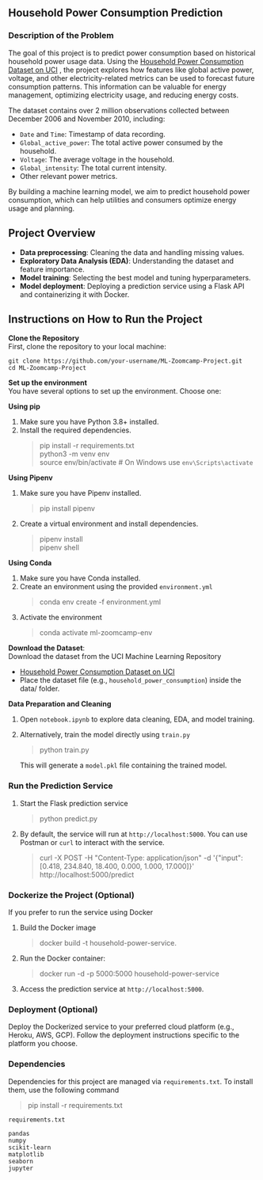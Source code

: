 ## **Household Power Consumption Prediction**

### **Description of the Problem**
The goal of this project is to predict power consumption based on historical household power usage data. Using the [Household Power Consumption Dataset on UCI](https://archive.ics.uci.edu/ml/datasets/individual+household+electric+power+consumption) , the project explores how features like global active power, voltage, and other electricity-related metrics can be used to forecast future consumption patterns. This information can be valuable for energy management, optimizing electricity usage, and reducing energy costs.

The dataset contains over 2 million observations collected between December 2006 and November 2010, including:

- `Date` and `Time`: Timestamp of data recording.   
- `Global_active_power`: The total active power consumed by the household.
- `Voltage`: The average voltage in the household.  
- `Global_intensity`: The total current intensity.
- Other relevant power metrics.

By building a machine learning model, we aim to predict household power consumption, which can help utilities and consumers optimize energy usage and planning.


## **Project Overview**
- **Data preprocessing**: Cleaning the data and handling missing values.
- **Exploratory Data Analysis (EDA)**: Understanding the dataset and feature importance.
- **Model training**: Selecting the best model and tuning hyperparameters.
- **Model deployment**: Deploying a prediction service using a Flask API and containerizing it with Docker.

## **Instructions on How to Run the Project**

**Clone the Repository**  
First, clone the repository to your local machine:
```
git clone https://github.com/your-username/ML-Zoomcamp-Project.git
cd ML-Zoomcamp-Project
```
**Set up the environment**  
You have several options to set up the environment. Choose one:

**Using pip**
1. Make sure you have Python 3.8+ installed.
2. Install the required dependencies.
    > pip install -r requirements.txt    
    > python3 -m venv env    
    source env/bin/activate       # On Windows use `env\Scripts\activate`

**Using Pipenv**
1. Make sure you have Pipenv installed.
    > pip install pipenv
2. Create a virtual environment and install dependencies.
    > pipenv install  
    > pipenv shell

**Using Conda**
1. Make sure you have Conda installed.
2. Create an environment using the provided `environment.yml`
    > conda env create -f environment.yml
3. Activate the environment
    > conda activate ml-zoomcamp-env

**Download the Dataset**:   
Download the dataset from the UCI Machine Learning Repository

- [Household Power Consumption Dataset on UCI](https://archive.ics.uci.edu/ml/datasets/individual+household+electric+power+consumption)  
- Place the dataset file (e.g., `household_power_consumption`) inside the data/ folder.
  
**Data Preparation and Cleaning**

1. Open `notebook.ipynb` to explore data cleaning, EDA, and model training.
2. Alternatively, train the model directly using `train.py`
    > python train.py
    
    This will generate a `model.pkl` file containing the trained model.

### **Run the Prediction Service**
1. Start the Flask prediction service
    > python predict.py
2. By default, the service will run at `http://localhost:5000`. You can use Postman or `curl` to interact with the service.
    > curl -X POST -H "Content-Type: application/json" -d '{"input": [0.418, 234.840, 18.400, 0.000, 1.000, 17.000]}' http://localhost:5000/predict

### **Dockerize the Project (Optional)**
If you prefer to run the service using Docker   

1. Build the Docker image 
    > docker build -t household-power-service.
2. Run the Docker container:
    > docker run -d -p 5000:5000 household-power-service
3. Access the prediction service at `http://localhost:5000`.

### **Deployment (Optional)**
Deploy the Dockerized service to your preferred cloud platform (e.g., Heroku, AWS, GCP). Follow the deployment instructions specific to the platform you choose.

### **Dependencies**

Dependencies for this project are managed via `requirements.txt`. To install them, use the following command   
> pip install -r requirements.txt


`requirements.txt`
```
pandas
numpy
scikit-learn
matplotlib
seaborn
jupyter
```

